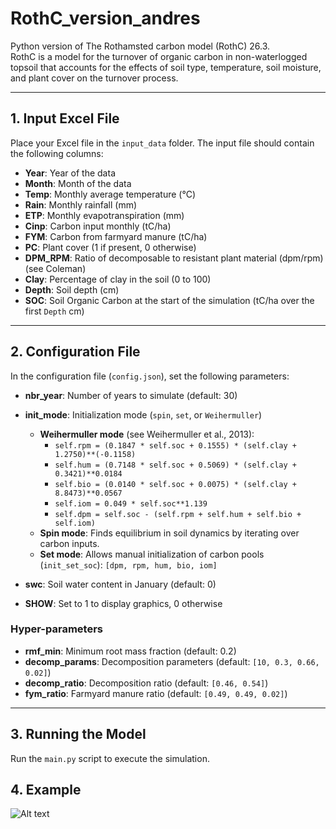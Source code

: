 # RothC_version_andres

Python version of The Rothamsted carbon model (RothC) 26.3.  
RothC is a model for the turnover of organic carbon in non-waterlogged topsoil that accounts for the effects of soil type, temperature, soil moisture, and plant cover on the turnover process.

---

## 1. Input Excel File

Place your Excel file in the `input_data` folder. The input file should contain the following columns:

- **Year**: Year of the data
- **Month**: Month of the data
- **Temp**: Monthly average temperature (°C)
- **Rain**: Monthly rainfall (mm)
- **ETP**: Monthly evapotranspiration (mm)
- **Cinp**: Carbon input monthly (tC/ha)
- **FYM**: Carbon from farmyard manure (tC/ha)
- **PC**: Plant cover (1 if present, 0 otherwise)
- **DPM_RPM**: Ratio of decomposable to resistant plant material (dpm/rpm) (see Coleman)
- **Clay**: Percentage of clay in the soil (0 to 100)
- **Depth**: Soil depth (cm)
- **SOC**: Soil Organic Carbon at the start of the simulation (tC/ha over the first `Depth` cm)

---

## 2. Configuration File

In the configuration file (`config.json`), set the following parameters:

- **nbr_year**: Number of years to simulate (default: 30)
- **init_mode**: Initialization mode (`spin`, `set`, or `Weihermuller`)
  - **Weihermuller mode** (see Weihermuller et al., 2013):
    - `self.rpm = (0.1847 * self.soc + 0.1555) * (self.clay + 1.2750)**(-0.1158)`
    - `self.hum = (0.7148 * self.soc + 0.5069) * (self.clay + 0.3421)**0.0184`
    - `self.bio = (0.0140 * self.soc + 0.0075) * (self.clay + 8.8473)**0.0567`
    - `self.iom = 0.049 * self.soc**1.139`
    - `self.dpm = self.soc - (self.rpm + self.hum + self.bio + self.iom)`
  - **Spin mode**: Finds equilibrium in soil dynamics by iterating over carbon inputs.
  - **Set mode**: Allows manual initialization of carbon pools (`init_set_soc`): `[dpm, rpm, hum, bio, iom]`

- **swc**: Soil water content in January (default: 0)
- **SHOW**: Set to 1 to display graphics, 0 otherwise

### Hyper-parameters

- **rmf_min**: Minimum root mass fraction (default: 0.2)
- **decomp_params**: Decomposition parameters (default: `[10, 0.3, 0.66, 0.02]`)
- **decomp_ratio**: Decomposition ratio (default: `[0.46, 0.54]`)
- **fym_ratio**: Farmyard manure ratio (default: `[0.49, 0.49, 0.02]`)

---

## 3. Running the Model

Run the `main.py` script to execute the simulation.

## 4. Example

![Alt text](path_to_image)
